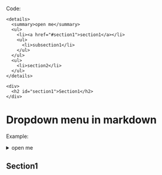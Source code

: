 Code:
````
<details>
  <summary>open me</summary>
  <ul>
    <li><a href="#section1">section1</a></li>
    <ul>
      <li>subsection1</li>
    </ul>
  </ul>
  <ul>
    <li>section2</li>
  </ul>
</details>

<div>
  <h2 id="section1">Section1</h2>
</div>
````

# Dropdown menu in markdown
Example:
<details>
  <summary>open me</summary>
  <ul>
    <li><a href="#section1">section1</a></li>
    <ul>
      <li>subsection1</li>
    </ul>
  </ul>
  <ul>
    <li>section2</li>
  </ul>
</details>

<div>
  <h2 id="section1">Section1</h2>
</div>